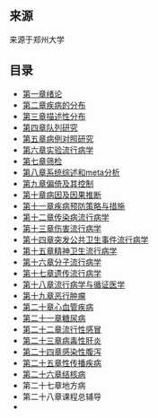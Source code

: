 ## 来源

来源于郑州大学

## 目录

* [第一章绪论](05预防专业课\流行病学\02郑州大学-张卫东\02重点及学习时间分配\01第一章绪论\README.md)
* [第二章疾病的分布](05预防专业课\流行病学\02郑州大学-张卫东\02重点及学习时间分配\02第二章疾病的分布\README.md)
* [第三章描述性分布](05预防专业课\流行病学\02郑州大学-张卫东\02重点及学习时间分配\03第三章描述性分布\README.md)
* [第四章队列研究](05预防专业课\流行病学\02郑州大学-张卫东\02重点及学习时间分配\04第四章队列研究\README.md)
* [第五章病例对照研究](05预防专业课\流行病学\02郑州大学-张卫东\02重点及学习时间分配\05第五章病例对照研究\README.md)
* [第六章实验流行病学](05预防专业课\流行病学\02郑州大学-张卫东\02重点及学习时间分配\06第六章实验流行病学\README.md)
* [第七章筛检]()
* [第八章系统综述和meta分析]()
* [第九章偏倚及其控制]()
* [第十章病因及因果推断]()
* [第十一章疾病预防策略与措施]()
* [第十二章传染病流行病学]()
* [第十三章伤害流行病学]()
* [第十四章突发公共卫生事件流行病学]()
* [第十五章精神卫生流行病学]()
* [第十六章分子流行病学]()
* [第十七章遗传流行病学]()
* [第十八章流行病学与循证医学]()
* [第十九章恶行肿瘤]()
* [第二十章心血管疾病]()
* [第二十一章糖尿病]()
* [第二十二章流行性感冒]()
* [第二十三章病毒性肝炎]()
* [第二十四章感染性腹泻]()
* [第二十五章性传播疾病]()
* [第二十六章结核病]()
* 第二十七章地方病
* 第二十八章课程总辅导
* 


